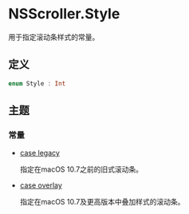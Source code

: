 # NSScroller.Style

用于指定滚动条样式的常量。

## 定义

```swift
enum Style : Int
```

## 主题

### 常量

* [case legacy]()
    
    指定在macOS 10.7之前的旧式滚动条。

* [case overlay]()

    指定在macOS 10.7及更高版本中叠加样式的滚动条。